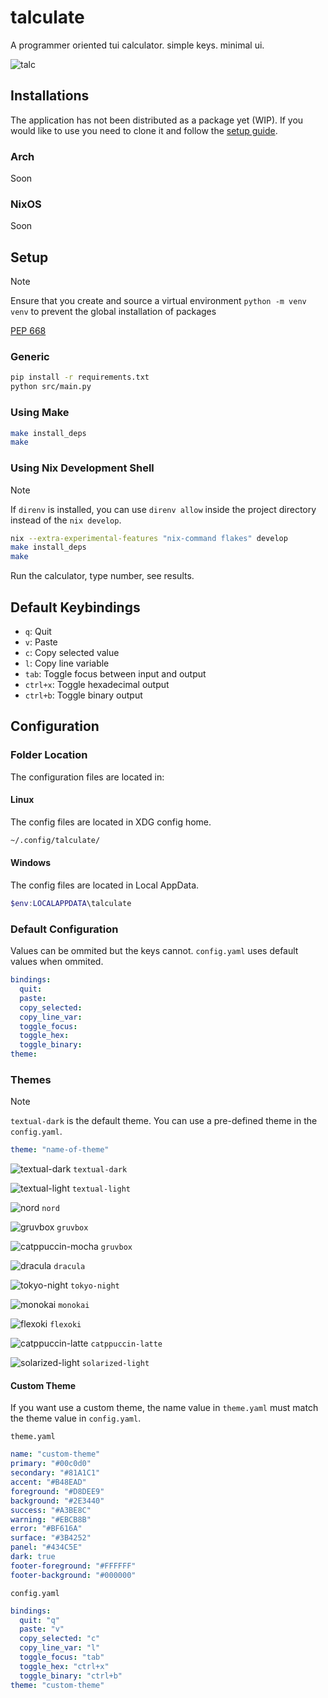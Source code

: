 # talculate

A programmer oriented tui calculator. simple keys. minimal ui.

![talc](public/preview.gif)

## Installations

The application has not been distributed as a package yet (WIP).
If you would like to use you need to clone it and follow the [setup guide](#setup).

### Arch

Soon

### NixOS

Soon

## Setup

> [!NOTE]
>
> Ensure that you create and source a virtual environment `python -m venv venv`
> to prevent the global installation of packages
>
> [PEP 668](https://peps.python.org/pep-0668/)

### Generic

```sh
pip install -r requirements.txt
python src/main.py
```

### Using Make

```sh
make install_deps
make
```

### Using Nix Development Shell

> [!NOTE]
>
> If `direnv` is installed, you can use `direnv allow` inside the project directory instead of the `nix develop`.

```sh
nix --extra-experimental-features "nix-command flakes" develop
make install_deps
make
```

Run the calculator, type number, see results.

## Default Keybindings

- `q`: Quit
- `v`: Paste
- `c`: Copy selected value
- `l`: Copy line variable
- `tab`: Toggle focus between input and output
- `ctrl+x`: Toggle hexadecimal output
- `ctrl+b`: Toggle binary output

## Configuration

### Folder Location

The configuration files are located in:

#### Linux

The config files are located in XDG config home.

```sh
~/.config/talculate/
```

#### Windows

The config files are located in Local AppData.

```ps1
$env:LOCALAPPDATA\talculate
```

### Default Configuration

Values can be ommited but the keys cannot.
`config.yaml` uses default values when ommited.

```yaml
bindings:
  quit:
  paste:
  copy_selected:
  copy_line_var:
  toggle_focus:
  toggle_hex:
  toggle_binary:
theme:
```

### Themes

> [!NOTE]
>
> `textual-dark` is the default theme.
> You can use a pre-defined theme in the `config.yaml`.
>
> ```yaml
> theme: "name-of-theme"
> ```

![textual-dark](public/textual-dark.png)
`textual-dark`

![textual-light](public/textual-light.png)
`textual-light`

![nord](public/nord.png)
`nord`

![gruvbox](public/gruvbox.png)
`gruvbox`

![catppuccin-mocha](public/catppuccin-mocha.png)
`gruvbox`

![dracula](public/dracula.png)
`dracula`

![tokyo-night](public/tokyo-night.png)
`tokyo-night`

![monokai](public/monokai.png)
`monokai`

![flexoki](public/flexoki.png)
`flexoki`

![catppuccin-latte](public/catppuccin-latte.png)
`catppuccin-latte`

![solarized-light](public/solarized-light.png)
`solarized-light`

#### Custom Theme

If you want use a custom theme,
the name value in `theme.yaml` must match the theme value in `config.yaml`.

`theme.yaml`

```yaml
name: "custom-theme"
primary: "#00c0d0"
secondary: "#81A1C1"
accent: "#B48EAD"
foreground: "#D8DEE9"
background: "#2E3440"
success: "#A3BE8C"
warning: "#EBCB8B"
error: "#BF616A"
surface: "#3B4252"
panel: "#434C5E"
dark: true
footer-foreground: "#FFFFFF"
footer-background: "#000000"
```

`config.yaml`

```yaml
bindings:
  quit: "q"
  paste: "v"
  copy_selected: "c"
  copy_line_var: "l"
  toggle_focus: "tab"
  toggle_hex: "ctrl+x"
  toggle_binary: "ctrl+b"
theme: "custom-theme"
```
